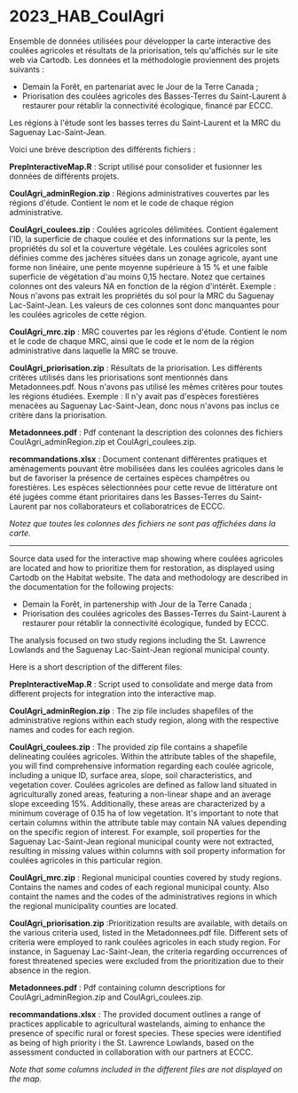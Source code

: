 # 2023_HAB_CoulAgri

Ensemble de données utilisées pour développer la carte interactive des coulées agricoles et résultats de la priorisation, tels qu'affichés sur le site web via Cartodb. Les données et la méthodologie proviennent des projets suivants : 
- Demain la Forêt, en partenariat avec le Jour de la Terre Canada ;
- Priorisation des coulées agricoles des Basses-Terres du Saint-Laurent à restaurer pour rétablir la connectivité écologique, financé par ECCC.

Les régions à l'étude sont les basses terres du Saint-Laurent et la MRC du Saguenay Lac-Saint-Jean. 

Voici une brève description des différents fichiers :

**PrepInteractiveMap.R** : Script utilisé pour consolider et fusionner les données de différents projets.

**CoulAgri_adminRegion.zip** : Régions administratives couvertes par les régions d'étude. Contient le nom et le code de chaque région administrative.

**CoulAgri_coulees.zip** : Coulées agricoles délimitées. Contient également l'ID, la superficie de chaque coulée et des informations sur la pente, les propriétés du sol et la couverture végétale. Les coulées agricoles sont définies comme des jachères situées dans un zonage agricole, ayant une forme non linéaire, une pente moyenne supérieure à 15 % et une faible superficie de végétation d'au moins 0,15 hectare. Notez que certaines colonnes ont des valeurs NA en fonction de la région d'intérêt. Exemple : Nous n'avons pas extrait les propriétés du sol pour la MRC du Saguenay Lac-Saint-Jean. Les valeurs de ces colonnes sont donc manquantes pour les coulées agricoles de cette région.

**CoulAgri_mrc.zip** : MRC couvertes par les régions d'étude. Contient le nom et le code de chaque MRC, ainsi que le code et le nom de la région administrative dans laquelle la MRC se trouve. 

**CoulAgri_priorisation.zip** : Résultats de la priorisation. Les différents critères utilisés dans les priorisations sont mentionnés dans Metadonnees.pdf. Nous n'avons pas utilisé les mêmes critères pour toutes les régions étudiées. Exemple : Il n'y avait pas d'espèces forestières menacées au Saguenay Lac-Saint-Jean, donc nous n'avons pas inclus ce critère dans la priorisation.

**Metadonnees.pdf** : Pdf contenant la description des colonnes des fichiers CoulAgri_adminRegion.zip et CoulAgri_coulees.zip.  

**recommandations.xlsx** :  Document contenant différentes pratiques et aménagements pouvant être mobilisées dans les coulées agricoles dans le but de favoriser la présence de certaines espèces champêtres ou forestières. Les espèces sélectionnées pour cette revue de littérature ont été jugées comme étant prioritaires dans les Basses-Terres du Saint-Laurent par nos collaborateurs et collaboratrices de ECCC.



*Notez que toutes les colonnes des fichiers ne sont pas affichées dans la carte.*

-----

Source data used for the  interactive map showing where coulées agricoles are located and how to prioritize them for restoration, as displayed using Cartodb on the Habitat website. The data and methodology are described in the documentation for the following projects: 
- Demain la Forêt, in partenership with Jour de la Terre Canada ;
- Priorisation des coulées agricoles des Basses-Terres du Saint-Laurent à restaurer pour rétablir la connectivité écologique, funded by ECCC.

The analysis focused on two study regions including the St. Lawrence Lowlands and the Saguenay Lac-Saint-Jean regional municipal county.

Here is a short description of the different files:

**PrepInteractiveMap.R** : Script used to consolidate and merge data from different projects for integration into the interactive map.

**CoulAgri_adminRegion.zip** : The zip file includes shapefiles of the administrative regions within each study region, along with the respective names and codes for each region.

**CoulAgri_coulees.zip** : The provided zip file contains a shapefile delineating coulées agricoles. Within the attribute tables of the shapefile, you will find comprehensive information regarding each coulée agricole, including a unique ID, surface area, slope, soil characteristics, and vegetation cover. Coulées agricoles are defined as fallow land situated in agriculturally zoned areas, featuring a non-linear shape and an average slope exceeding 15%. Additionally, these areas are characterized by a minimum coverage of 0.15 ha of low vegetation. It's important to note that certain columns within the attribute table may contain NA values depending on the specific region of interest. For example, soil properties for the Saguenay Lac-Saint-Jean regional municipal county were not extracted, resulting in missing values within columns with soil property information for coulées agricoles in this particular region.

**CoulAgri_mrc.zip** : Regional municipal counties covered by study regions. Contains the names and codes of each regional municipal county. Also containt the names and the codes of the administratives regions in which the regional municipality counties are located. 

**CoulAgri_priorisation.zip** :Prioritization results are available, with details on the various criteria used, listed in the Metadonnees.pdf file. Different sets of criteria were employed to rank coulées agricoles in each study region. For instance, in Saguenay Lac-Saint-Jean, the criteria regarding occurrences of forest threatened species were excluded from the prioritization due to their absence in the region.

**Metadonnees.pdf** : Pdf containing column descriptions for CoulAgri_adminRegion.zip and CoulAgri_coulees.zip.

**recommandations.xlsx** :  The provided document outlines a range of practices applicable to agricultural wastelands, aiming to enhance the presence of specific rural or forest species. These species were identified as being of high priority  i the St. Lawrence Lowlands, based on the assessment conducted in collaboration with our partners at ECCC.

*Note that some columns included in the different files are not displayed on the map.*
